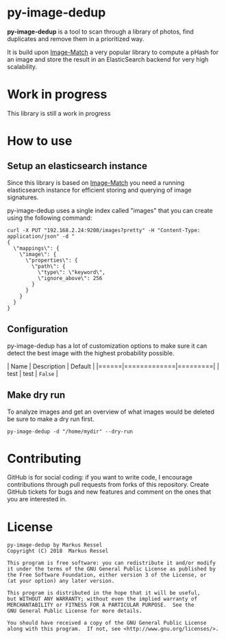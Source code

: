 # py-image-dedup

**py-image-dedup** is a tool to scan through a library of photos, find duplicates and remove them
in a prioritized way.

It is build upon [Image-Match](https://github.com/ascribe/image-match) a very popular library to compute
a pHash for an image and store the result in an ElasticSearch backend for very high scalability.

# Work in progress

This library is still a work in progress

# How to use

## Setup an elasticsearch instance

Since this library is based on [Image-Match](https://github.com/ascribe/image-match) you need a running
elasticsearch instance for efficient storing and querying of image signatures.

py-image-dedup uses a single index called "images" that you can create using the following command:
```
curl -X PUT "192.168.2.24:9200/images?pretty" -H "Content-Type: application/json" -d "
{
  \"mappings\": {
    \"image\": {
      \"properties\": {
        \"path\": {
          \"type\": \"keyword\",
          \"ignore_above\": 256
        }
      }
    }
  }
}
```

## Configuration

py-image-dedup has a lot of customization options to make sure
it can detect the best image with the highest probability possible.

| Name | Description | Default |
|======|=============|=========|
| test | test        | `False` |

## Make dry run

To analyze images and get an overview of what images would be deleted be sure to
make a dry run first.

```
py-image-dedup -d "/home/mydir" --dry-run
```

# Contributing

GitHub is for social coding: if you want to write code, I encourage contributions through pull requests from forks
of this repository. Create GitHub tickets for bugs and new features and comment on the ones that you are interested in.

# License

```
py-image-dedup by Markus Ressel
Copyright (C) 2018  Markus Ressel

This program is free software: you can redistribute it and/or modify
it under the terms of the GNU General Public License as published by
the Free Software Foundation, either version 3 of the License, or
(at your option) any later version.

This program is distributed in the hope that it will be useful,
but WITHOUT ANY WARRANTY; without even the implied warranty of
MERCHANTABILITY or FITNESS FOR A PARTICULAR PURPOSE.  See the
GNU General Public License for more details.

You should have received a copy of the GNU General Public License
along with this program.  If not, see <http://www.gnu.org/licenses/>.
```